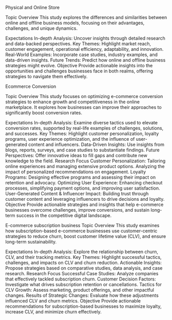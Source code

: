 Physical and Online Store

Topic Overview
This study explores the differences and similarities between online and offline business models, focusing on their advantages, challenges, and unique dynamics.

Expectations
In-depth Analysis: Uncover insights through detailed research and data-backed perspectives.
Key Themes: Highlight market reach, customer engagement, operational efficiency, adaptability, and innovation.
Real-World Examples: Incorporate case studies, industry examples, and data-driven insights.
Future Trends: Predict how online and offline business strategies might evolve.
Objective
Provide actionable insights into the opportunities and challenges businesses face in both realms, offering strategies to navigate them effectively.

Ecommerce Conversion

Topic Overview
This study focuses on optimizing e-commerce conversion strategies to enhance growth and competitiveness in the online marketplace. It explores how businesses can improve their approaches to significantly boost conversion rates.

Expectations
In-depth Analysis: Examine diverse tactics used to elevate conversion rates, supported by real-life examples of challenges, solutions, and successes.
Key Themes: Highlight customer personalization, loyalty programs, user experience optimization, and the influence of user-generated content and influencers.
Data-Driven Insights: Use insights from blogs, reports, surveys, and case studies to substantiate findings.
Future Perspectives: Offer innovative ideas to fill gaps and contribute new knowledge to the field.
Research Focus
Customer Personalization:
Tailoring online experiences and managing extensive product options.
Analyzing the impact of personalized recommendations on engagement.
Loyalty Programs:
Designing effective programs and assessing their impact on retention and advocacy.
Optimizing User Experience:
Enhancing checkout processes, simplifying payment options, and improving user satisfaction.
User-Generated Content & Influencer Impact:
Building trust through customer content and leveraging influencers to drive decisions and loyalty.
Objective
Provide actionable strategies and insights that help e-commerce businesses overcome challenges, improve conversions, and sustain long-term success in the competitive digital landscape.

E-commerce subscription business
Topic Overview
This study examines how subscription-based e-commerce businesses use customer-centric strategies to reduce churn, boost customer lifetime value (CLV), and ensure long-term sustainability.

Expectations
In-depth Analysis: Explore the relationship between churn, CLV, and their tracking metrics.
Key Themes: Highlight successful tactics, challenges, and impacts on CLV and churn reduction.
Actionable Insights: Propose strategies based on comparative studies, data analysis, and case research.
Research Focus
Successful Case Studies: Analyze companies that effectively tackled subscription churn.
Customer Decision Factors: Investigate what drives subscription retention or cancellations.
Tactics for CLV Growth: Assess marketing, product offerings, and other impactful changes.
Results of Strategic Changes: Evaluate how these adjustments influenced CLV and churn metrics.
Objective
Provide actionable recommendations for subscription-based businesses to maximize loyalty, increase CLV, and minimize churn effectively.
